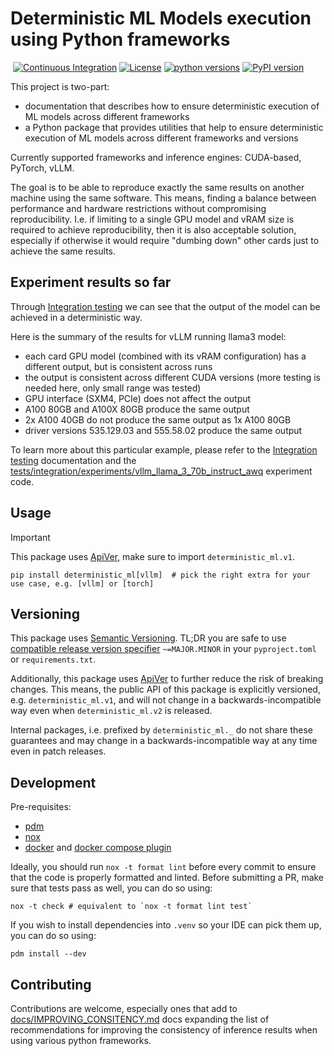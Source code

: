 # Deterministic ML Models execution using Python frameworks
&nbsp;[![Continuous Integration](https://github.com/backend-developers-ltd/deterministic-ml/workflows/Continuous%20Integration/badge.svg)](https://github.com/backend-developers-ltd/deterministic-ml/actions?query=workflow%3A%22Continuous+Integration%22)&nbsp;[![License](https://img.shields.io/pypi/l/deterministic_ml.svg?label=License)](https://pypi.python.org/pypi/deterministic_ml)&nbsp;[![python versions](https://img.shields.io/pypi/pyversions/deterministic_ml.svg?label=python%20versions)](https://pypi.python.org/pypi/deterministic_ml)&nbsp;[![PyPI version](https://img.shields.io/pypi/v/deterministic_ml.svg?label=PyPI%20version)](https://pypi.python.org/pypi/deterministic_ml)

This project is two-part:
* documentation that describes how to ensure deterministic execution of ML models across different frameworks
* a Python package that provides utilities that help to ensure deterministic execution of ML models across different frameworks and versions

Currently supported frameworks and inference engines: CUDA-based, PyTorch, vLLM.

The goal is to be able to reproduce exactly the same results on another machine using the same software.
This means, finding a balance between performance and hardware restrictions without compromising reproducibility.
I.e. if limiting to a single GPU model and vRAM size is required to achieve reproducibility, then it is also acceptable solution, especially if otherwise it would require "dumbing down" other cards just to achieve the same results.

## Experiment results so far

Through [Integration testing](docs/MANUAL_INTEGRATION_TESTING.md) we can see that the output of the model can be achieved in a deterministic way.

Here is the summary of the results for vLLM running llama3 model:
* each card GPU model (combined with its vRAM configuration) has a different output, but is consistent across runs
* the output is consistent across different CUDA versions (more testing is needed here, only small range was tested)
* GPU interface (SXM4, PCIe) does not affect the output
* A100 80GB and A100X 80GB produce the same output
* 2x A100 40GB do not produce the same output as 1x A100 80GB
* driver versions 535.129.03 and 555.58.02 produce the same output

To learn more about this particular example, please refer to the [Integration testing](docs/MANUAL_INTEGRATION_TESTING.md) documentation and the [tests/integration/experiments/vllm_llama_3_70b_instruct_awq](tests/integration/experiments/vllm_llama_3_70b_instruct_awq) experiment code.

## Usage

> [!IMPORTANT]
> This package uses [ApiVer](#versioning), make sure to import `deterministic_ml.v1`.


```
pip install deterministic_ml[vllm]  # pick the right extra for your use case, e.g. [vllm] or [torch]
```


## Versioning

This package uses [Semantic Versioning](https://semver.org/spec/v2.0.0.html).
TL;DR you are safe to use [compatible release version specifier](https://packaging.python.org/en/latest/specifications/version-specifiers/#compatible-release) `~=MAJOR.MINOR` in your `pyproject.toml` or `requirements.txt`.

Additionally, this package uses [ApiVer](https://www.youtube.com/watch?v=FgcoAKchPjk) to further reduce the risk of breaking changes.
This means, the public API of this package is explicitly versioned, e.g. `deterministic_ml.v1`, and will not change in a backwards-incompatible way even when `deterministic_ml.v2` is released.

Internal packages, i.e. prefixed by `deterministic_ml._` do not share these guarantees and may change in a backwards-incompatible way at any time even in patch releases.


## Development


Pre-requisites:
- [pdm](https://pdm.fming.dev/)
- [nox](https://nox.thea.codes/en/stable/)
- [docker](https://www.docker.com/) and [docker compose plugin](https://docs.docker.com/compose/)


Ideally, you should run `nox -t format lint` before every commit to ensure that the code is properly formatted and linted.
Before submitting a PR, make sure that tests pass as well, you can do so using:
```
nox -t check # equivalent to `nox -t format lint test`
```

If you wish to install dependencies into `.venv` so your IDE can pick them up, you can do so using:
```
pdm install --dev
```

## Contributing

Contributions are welcome, especially ones that add to [docs/IMPROVING_CONSITENCY.md](docs/IMPROVING_CONSITENCY.md) docs expanding the list of recommendations for improving the consistency of inference results when using various python frameworks.
